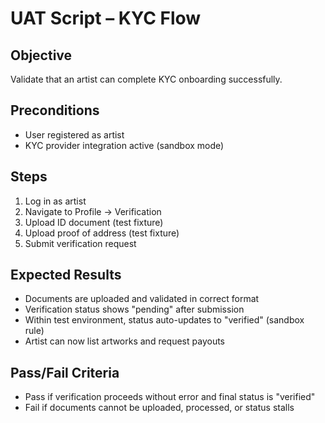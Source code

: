 # UAT Script – KYC Flow

## Objective
Validate that an artist can complete KYC onboarding successfully.

## Preconditions
- User registered as artist
- KYC provider integration active (sandbox mode)

## Steps
1. Log in as artist
2. Navigate to Profile → Verification
3. Upload ID document (test fixture)
4. Upload proof of address (test fixture)
5. Submit verification request

## Expected Results
- Documents are uploaded and validated in correct format
- Verification status shows "pending" after submission
- Within test environment, status auto-updates to "verified" (sandbox rule)
- Artist can now list artworks and request payouts

## Pass/Fail Criteria
- Pass if verification proceeds without error and final status is "verified"
- Fail if documents cannot be uploaded, processed, or status stalls
